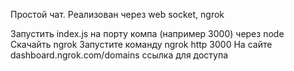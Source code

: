 Простой чат. Реализован через web socket, ngrok

Запустить index.js на порту компа (например 3000) через node
Скачайть ngrok
Запустите команду ngrok http 3000
На сайте dashboard.ngrok.com/domains  ссылка для доступа
